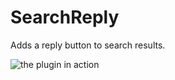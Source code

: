 # SearchReply

Adds a reply button to search results.

![the plugin in action](https://github.com/verticalsync/Suncord/assets/45497981/07e741d3-0f97-4e5c-82b0-80712ecf2cbb)
